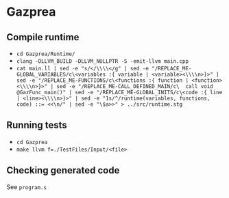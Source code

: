 # Gazprea

## Compile runtime

 - `cd Gazprea/Runtime/`
 - `clang -DLLVM_BUILD -DLLVM_NULLPTR -S -emit-llvm main.cpp`
 - `cat main.ll | sed -e "s/</\\\\</g" | sed -e "/REPLACE_ME-GLOBAL_VARIABLES/c\<variables :{ variable | <variable><\\\\n>}>" | sed -e "/REPLACE_ME-FUNCTIONS/c\<functions :{ function | <function><\\\\n>}>" | sed -e "/REPLACE_ME-CALL_DEFINED_MAIN/c\  call void @GazFunc_main()" | sed -e "/REPLACE_ME-GLOBAL_INITS/c\<code :{ line | <line><\\\\n>}>" | sed -e "1s/^/runtime(variables, functions, code) ::= <<\n/" | sed -e "\$a>>" > ../src/runtime.stg`

## Running tests

 - `cd Gazprea`
 - `make llvm f=./TestFiles/Input/<file>`

## Checking generated code

See `program.s`
